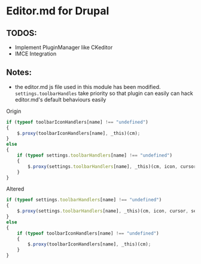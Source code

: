 # Editor.md for Drupal


## TODOS:

- Implement PluginManager like CKeditor
- IMCE Integration

## Notes:

- the editor.md js file used in this module has been modified. `settings.toolbarHandles` take priority so that plugin can easily can hack editor.md's default behaviours easily
 
 Origin
 
 ```javascript
 if (typeof toolbarIconHandlers[name] !== "undefined") 
 {
     $.proxy(toolbarIconHandlers[name], _this)(cm);
 }
 else 
 {
     if (typeof settings.toolbarHandlers[name] !== "undefined") 
     {
         $.proxy(settings.toolbarHandlers[name], _this)(cm, icon, cursor, selection);
     }
 }
 ```
 
 Altered
 
 ```javascript
 if (typeof settings.toolbarHandlers[name] !== "undefined")
 {
     $.proxy(settings.toolbarHandlers[name], _this)(cm, icon, cursor, selection);
 }
 else 
 {
     if (typeof toolbarIconHandlers[name] !== "undefined")
     {
         $.proxy(toolbarIconHandlers[name], _this)(cm);
     }
 }
 ```